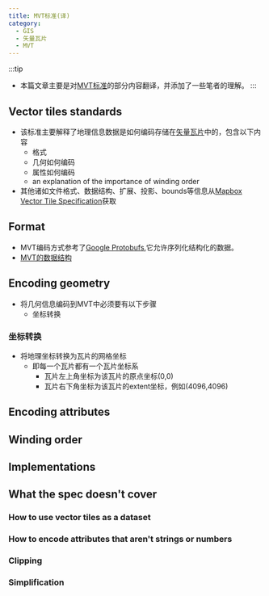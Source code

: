 ```yaml
---
title: MVT标准(译)
category:
  - GIS
  - 矢量瓦片
  - MVT
---
```


:::tip
- 本篇文章主要是对[MVT标准](https://docs.mapbox.com/data/tilesets/guides/vector-tiles-standards/)的部分内容翻译，并添加了一些笔者的理解。
:::
## Vector tiles standards
- 该标准主要解释了地理信息数据是如何编码存储在[矢量瓦片](https://docs.mapbox.com/help/glossary/vector-tiles/)中的，包含以下内容
  - 格式
  - 几何如何编码
  - 属性如何编码
  - an explanation of the importance of winding order
- 其他诸如文件格式、数据结构、扩展、投影、bounds等信息从[Mapbox Vector Tile Specification](https://github.com/mapbox/vector-tile-spec)获取
## Format
- MVT编码方式参考了[Google Protobufs](https://github.com/protocolbuffers/protobuf),它允许序列化结构化的数据。
- [MVT的数据结构](https://github.com/mapbox/vector-tile-spec/blob/master/2.1/vector_tile.proto)
## Encoding geometry
- 将几何信息编码到MVT中必须要有以下步骤
  - 坐标转换
### 坐标转换
- 将地理坐标转换为瓦片的网格坐标
  - 即每一个瓦片都有一个瓦片坐标系
    - 瓦片左上角坐标为该瓦片的原点坐标(0,0)
    - 瓦片右下角坐标为该瓦片的extent坐标，例如(4096,4096)
## Encoding attributes
## Winding order
## Implementations
## What the spec doesn't cover
### How to use vector tiles as a dataset
### How to encode attributes that aren't strings or numbers
### Clipping
### Simplification